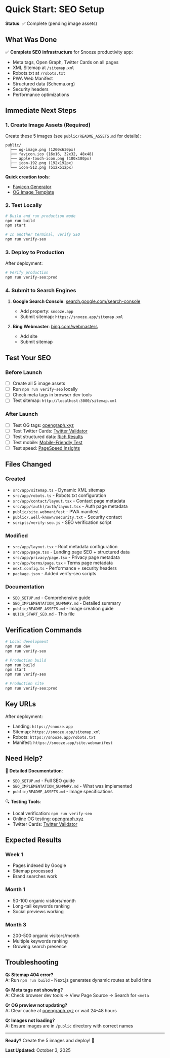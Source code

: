 # Quick Start: SEO Setup

**Status**: ✅ Complete (pending image assets)

## What Was Done

✅ **Complete SEO infrastructure** for Snooze productivity app:
- Meta tags, Open Graph, Twitter Cards on all pages
- XML Sitemap at `/sitemap.xml`
- Robots.txt at `/robots.txt`
- PWA Web Manifest
- Structured data (Schema.org)
- Security headers
- Performance optimizations

## Immediate Next Steps

### 1. Create Image Assets (Required)

Create these 5 images (see `public/README_ASSETS.md` for details):

```
public/
  ├── og-image.png (1200x630px)
  ├── favicon.ico (16x16, 32x32, 48x48)
  ├── apple-touch-icon.png (180x180px)
  ├── icon-192.png (192x192px)
  └── icon-512.png (512x512px)
```

**Quick creation tools**:
- [Favicon Generator](https://realfavicongenerator.net/)
- [OG Image Template](https://og-image.xyz/)

### 2. Test Locally

```bash
# Build and run production mode
npm run build
npm start

# In another terminal, verify SEO
npm run verify-seo
```

### 3. Deploy to Production

After deployment:

```bash
# Verify production
npm run verify-seo:prod
```

### 4. Submit to Search Engines

1. **Google Search Console**: [search.google.com/search-console](https://search.google.com/search-console)
   - Add property: `snooze.app`
   - Submit sitemap: `https://snooze.app/sitemap.xml`

2. **Bing Webmaster**: [bing.com/webmasters](https://www.bing.com/webmasters)
   - Add site
   - Submit sitemap

## Test Your SEO

### Before Launch
- [ ] Create all 5 image assets
- [ ] Run `npm run verify-seo` locally
- [ ] Check meta tags in browser dev tools
- [ ] Test sitemap: `http://localhost:3000/sitemap.xml`

### After Launch
- [ ] Test OG tags: [opengraph.xyz](https://www.opengraph.xyz/)
- [ ] Test Twitter Cards: [Twitter Validator](https://cards-dev.twitter.com/validator)
- [ ] Test structured data: [Rich Results](https://search.google.com/test/rich-results)
- [ ] Test mobile: [Mobile-Friendly Test](https://search.google.com/test/mobile-friendly)
- [ ] Test speed: [PageSpeed Insights](https://pagespeed.web.dev/)

## Files Changed

### Created
- `src/app/sitemap.ts` - Dynamic XML sitemap
- `src/app/robots.ts` - Robots.txt configuration
- `src/app/contact/layout.tsx` - Contact page metadata
- `src/app/(auth)/auth/layout.tsx` - Auth page metadata
- `public/site.webmanifest` - PWA manifest
- `public/.well-known/security.txt` - Security contact
- `scripts/verify-seo.js` - SEO verification script

### Modified
- `src/app/layout.tsx` - Root metadata configuration
- `src/app/page.tsx` - Landing page SEO + structured data
- `src/app/privacy/page.tsx` - Privacy page metadata
- `src/app/terms/page.tsx` - Terms page metadata
- `next.config.ts` - Performance + security headers
- `package.json` - Added verify-seo scripts

### Documentation
- `SEO_SETUP.md` - Comprehensive guide
- `SEO_IMPLEMENTATION_SUMMARY.md` - Detailed summary
- `public/README_ASSETS.md` - Image creation guide
- `QUICK_START_SEO.md` - This file

## Verification Commands

```bash
# Local development
npm run dev
npm run verify-seo

# Production build
npm run build
npm start
npm run verify-seo

# Production site
npm run verify-seo:prod
```

## Key URLs

After deployment:
- Landing: `https://snooze.app`
- Sitemap: `https://snooze.app/sitemap.xml`
- Robots: `https://snooze.app/robots.txt`
- Manifest: `https://snooze.app/site.webmanifest`

## Need Help?

📖 **Detailed Documentation**:
- `SEO_SETUP.md` - Full SEO guide
- `SEO_IMPLEMENTATION_SUMMARY.md` - What was implemented
- `public/README_ASSETS.md` - Image specifications

🔍 **Testing Tools**:
- Local verification: `npm run verify-seo`
- Online OG testing: [opengraph.xyz](https://www.opengraph.xyz/)
- Twitter Cards: [Twitter Validator](https://cards-dev.twitter.com/validator)

## Expected Results

### Week 1
- Pages indexed by Google
- Sitemap processed
- Brand searches work

### Month 1
- 50-100 organic visitors/month
- Long-tail keywords ranking
- Social previews working

### Month 3
- 200-500 organic visitors/month
- Multiple keywords ranking
- Growing search presence

## Troubleshooting

**Q: Sitemap 404 error?**  
A: Run `npm run build` - Next.js generates dynamic routes at build time

**Q: Meta tags not showing?**  
A: Check browser dev tools → View Page Source → Search for `<meta`

**Q: OG preview not updating?**  
A: Clear cache at [opengraph.xyz](https://www.opengraph.xyz/) or wait 24-48 hours

**Q: Images not loading?**  
A: Ensure images are in `/public` directory with correct names

---

**Ready?** Create the 5 images and deploy! 🚀

**Last Updated**: October 3, 2025





